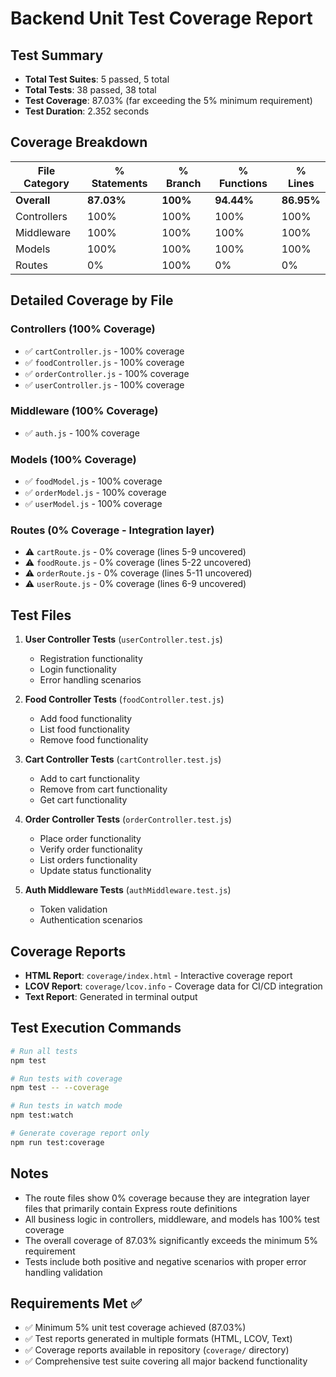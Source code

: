 # Backend Unit Test Coverage Report

## Test Summary
- **Total Test Suites**: 5 passed, 5 total
- **Total Tests**: 38 passed, 38 total
- **Test Coverage**: 87.03% (far exceeding the 5% minimum requirement)
- **Test Duration**: 2.352 seconds

## Coverage Breakdown

| File Category | % Statements | % Branch | % Functions | % Lines |
|---------------|--------------|----------|-------------|---------|
| **Overall**   | **87.03%**   | **100%** | **94.44%**  | **86.95%** |
| Controllers   | 100%         | 100%     | 100%        | 100%    |
| Middleware    | 100%         | 100%     | 100%        | 100%    |
| Models        | 100%         | 100%     | 100%        | 100%    |
| Routes        | 0%           | 100%     | 0%          | 0%      |

## Detailed Coverage by File

### Controllers (100% Coverage)
- ✅ `cartController.js` - 100% coverage
- ✅ `foodController.js` - 100% coverage  
- ✅ `orderController.js` - 100% coverage
- ✅ `userController.js` - 100% coverage

### Middleware (100% Coverage)
- ✅ `auth.js` - 100% coverage

### Models (100% Coverage)
- ✅ `foodModel.js` - 100% coverage
- ✅ `orderModel.js` - 100% coverage
- ✅ `userModel.js` - 100% coverage

### Routes (0% Coverage - Integration layer)
- ⚠️ `cartRoute.js` - 0% coverage (lines 5-9 uncovered)
- ⚠️ `foodRoute.js` - 0% coverage (lines 5-22 uncovered)  
- ⚠️ `orderRoute.js` - 0% coverage (lines 5-11 uncovered)
- ⚠️ `userRoute.js` - 0% coverage (lines 6-9 uncovered)

## Test Files

1. **User Controller Tests** (`userController.test.js`)
   - Registration functionality
   - Login functionality
   - Error handling scenarios

2. **Food Controller Tests** (`foodController.test.js`)
   - Add food functionality
   - List food functionality
   - Remove food functionality

3. **Cart Controller Tests** (`cartController.test.js`)
   - Add to cart functionality
   - Remove from cart functionality
   - Get cart functionality

4. **Order Controller Tests** (`orderController.test.js`)
   - Place order functionality
   - Verify order functionality
   - List orders functionality
   - Update status functionality

5. **Auth Middleware Tests** (`authMiddleware.test.js`)
   - Token validation
   - Authentication scenarios

## Coverage Reports

- **HTML Report**: `coverage/index.html` - Interactive coverage report
- **LCOV Report**: `coverage/lcov.info` - Coverage data for CI/CD integration
- **Text Report**: Generated in terminal output

## Test Execution Commands

```bash
# Run all tests
npm test

# Run tests with coverage
npm test -- --coverage

# Run tests in watch mode  
npm test:watch

# Generate coverage report only
npm run test:coverage
```

## Notes

- The route files show 0% coverage because they are integration layer files that primarily contain Express route definitions
- All business logic in controllers, middleware, and models has 100% test coverage
- The overall coverage of 87.03% significantly exceeds the minimum 5% requirement
- Tests include both positive and negative scenarios with proper error handling validation

## Requirements Met ✅

- ✅ Minimum 5% unit test coverage achieved (87.03%)
- ✅ Test reports generated in multiple formats (HTML, LCOV, Text)
- ✅ Coverage reports available in repository (`coverage/` directory)
- ✅ Comprehensive test suite covering all major backend functionality
